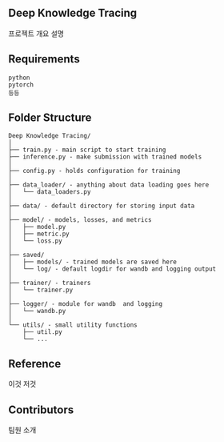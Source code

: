## Deep Knowledge Tracing

프로젝트 개요 설명

## Requirements

```
python
pytorch
등등
```

## Folder Structure

```
Deep Knowledge Tracing/
│
├── train.py - main script to start training
├── inference.py - make submission with trained models
│
├── config.py - holds configuration for training
│
├── data_loader/ - anything about data loading goes here
│   └── data_loaders.py
│
├── data/ - default directory for storing input data
│
├── model/ - models, losses, and metrics
│   ├── model.py
│   ├── metric.py
│   └── loss.py
│
├── saved/
│   ├── models/ - trained models are saved here
│   └── log/ - default logdir for wandb and logging output
│
├── trainer/ - trainers
│   └── trainer.py
│
├── logger/ - module for wandb  and logging
│   └── wandb.py
│
└── utils/ - small utility functions
    ├── util.py
    └── ...
```

## Reference

이것 저것

## Contributors

팀원 소개
